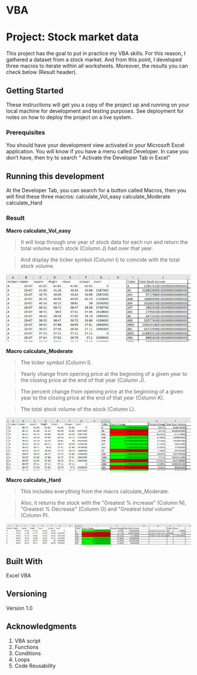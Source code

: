 # VBA

# Project: Stock market data

This project has the goal to put in practice my VBA skills. For this reason, I gathered a dataset from a stock market. And from this point, I developed three macros to iterate within all worksheets. Moreover, the results you can check below (Result header).

## Getting Started

These instructions will get you a copy of the project up and running on your local machine for development and testing purposes. See deployment for notes on how to deploy the project on a live system.

### Prerequisites

You should have your development view activated in your Microsoft Excel application. You will know if you have a menu called Developer. In case you don’t have, then try to search “ Activate the Developer Tab in Excel”

## Running this development

At the Developer Tab, you can search for a button called Macros, then you will find these three macros:
calculate_Vol_easy
calculate_Moderate
calculate_Hard

### Result

**Macro calculate_Vol_easy**
> It will loop through one year of stock data for each run and return the total volume each stock (Column J) had over that year.

> And display the ticker symbol (Column I) to coincide with the total stock volume.

![GitHub Logo](/Screenshots/calculate_Vol_easy.png)

**Macro calculate_Moderate**
> The ticker symbol (Column I).

> Yearly change from opening price at the beginning of a given year to the closing price at the end of that year (Column J).

> The percent change from opening price at the beginning of a given year to the closing price at the end of that year (Column K).

> The total stock volume of the stock (Column L).

![GitHub Logo](/Screenshots/calculate_Moderate.png)

**Macro calculate_Hard**
> This includes everything from the macro calculate_Moderate.

> Also, it returns the stock with the "Greatest % increase" (Column N), "Greatest % Decrease" (Column O) and "Greatest total volume" (Column P).

![GitHub Logo](/Screenshots/calculate_Hard.png)

## Built With

Excel VBA

## Versioning

Version 1.0

## Acknowledgments

1. VBA script
2. Functions
3. Conditions
4. Loops
5. Code Reusability
